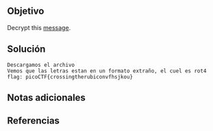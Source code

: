 ## Objetivo

Decrypt this [message](https://jupiter.challenges.picoctf.org/static/49f31c8f17817dc2d367428c9e5ab0bc/ciphertext).
## Solución

```
Descargamos el archivo
Vemos que las letras estan en un formato extraño, el cuel es rot4
flag: picoCTF{crossingtherubiconvfhsjkou}
```
## Notas adicionales

## Referencias